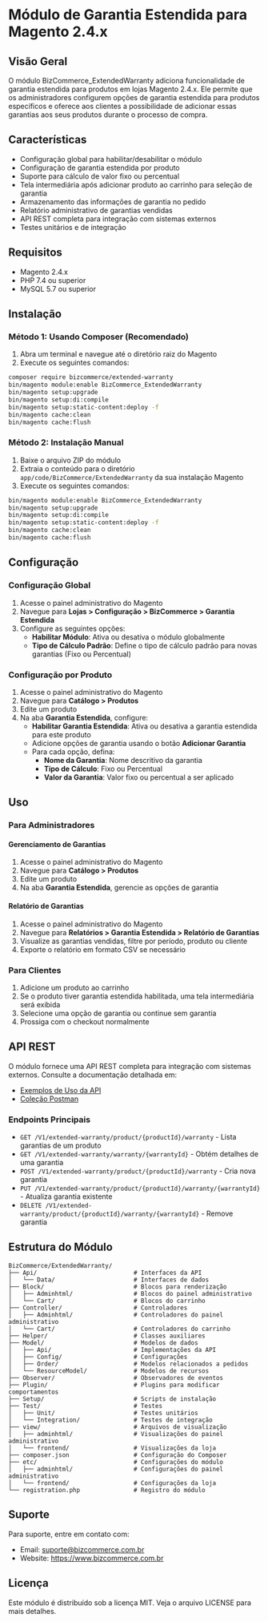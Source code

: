 # Módulo de Garantia Estendida para Magento 2.4.x

## Visão Geral

O módulo BizCommerce_ExtendedWarranty adiciona funcionalidade de garantia estendida para produtos em lojas Magento 2.4.x. Ele permite que os administradores configurem opções de garantia estendida para produtos específicos e oferece aos clientes a possibilidade de adicionar essas garantias aos seus produtos durante o processo de compra.

## Características

- Configuração global para habilitar/desabilitar o módulo
- Configuração de garantia estendida por produto
- Suporte para cálculo de valor fixo ou percentual
- Tela intermediária após adicionar produto ao carrinho para seleção de garantia
- Armazenamento das informações de garantia no pedido
- Relatório administrativo de garantias vendidas
- API REST completa para integração com sistemas externos
- Testes unitários e de integração

## Requisitos

- Magento 2.4.x
- PHP 7.4 ou superior
- MySQL 5.7 ou superior

## Instalação

### Método 1: Usando Composer (Recomendado)

1. Abra um terminal e navegue até o diretório raiz do Magento
2. Execute os seguintes comandos:

```bash
composer require bizcommerce/extended-warranty
bin/magento module:enable BizCommerce_ExtendedWarranty
bin/magento setup:upgrade
bin/magento setup:di:compile
bin/magento setup:static-content:deploy -f
bin/magento cache:clean
bin/magento cache:flush
```

### Método 2: Instalação Manual

1. Baixe o arquivo ZIP do módulo
2. Extraia o conteúdo para o diretório `app/code/BizCommerce/ExtendedWarranty` da sua instalação Magento
3. Execute os seguintes comandos:

```bash
bin/magento module:enable BizCommerce_ExtendedWarranty
bin/magento setup:upgrade
bin/magento setup:di:compile
bin/magento setup:static-content:deploy -f
bin/magento cache:clean
bin/magento cache:flush
```

## Configuração

### Configuração Global

1. Acesse o painel administrativo do Magento
2. Navegue para **Lojas > Configuração > BizCommerce > Garantia Estendida**
3. Configure as seguintes opções:
   - **Habilitar Módulo**: Ativa ou desativa o módulo globalmente
   - **Tipo de Cálculo Padrão**: Define o tipo de cálculo padrão para novas garantias (Fixo ou Percentual)

### Configuração por Produto

1. Acesse o painel administrativo do Magento
2. Navegue para **Catálogo > Produtos**
3. Edite um produto
4. Na aba **Garantia Estendida**, configure:
   - **Habilitar Garantia Estendida**: Ativa ou desativa a garantia estendida para este produto
   - Adicione opções de garantia usando o botão **Adicionar Garantia**
   - Para cada opção, defina:
     - **Nome da Garantia**: Nome descritivo da garantia
     - **Tipo de Cálculo**: Fixo ou Percentual
     - **Valor da Garantia**: Valor fixo ou percentual a ser aplicado

## Uso

### Para Administradores

#### Gerenciamento de Garantias

1. Acesse o painel administrativo do Magento
2. Navegue para **Catálogo > Produtos**
3. Edite um produto
4. Na aba **Garantia Estendida**, gerencie as opções de garantia

#### Relatório de Garantias

1. Acesse o painel administrativo do Magento
2. Navegue para **Relatórios > Garantia Estendida > Relatório de Garantias**
3. Visualize as garantias vendidas, filtre por período, produto ou cliente
4. Exporte o relatório em formato CSV se necessário

### Para Clientes

1. Adicione um produto ao carrinho
2. Se o produto tiver garantia estendida habilitada, uma tela intermediária será exibida
3. Selecione uma opção de garantia ou continue sem garantia
4. Prossiga com o checkout normalmente

## API REST

O módulo fornece uma API REST completa para integração com sistemas externos. Consulte a documentação detalhada em:

- [Exemplos de Uso da API](docs/api_examples.md)
- [Coleção Postman](docs/postman_collection.json)

### Endpoints Principais

- `GET /V1/extended-warranty/product/{productId}/warranty` - Lista garantias de um produto
- `GET /V1/extended-warranty/warranty/{warrantyId}` - Obtém detalhes de uma garantia
- `POST /V1/extended-warranty/product/{productId}/warranty` - Cria nova garantia
- `PUT /V1/extended-warranty/product/{productId}/warranty/{warrantyId}` - Atualiza garantia existente
- `DELETE /V1/extended-warranty/product/{productId}/warranty/{warrantyId}` - Remove garantia

## Estrutura do Módulo

```
BizCommerce/ExtendedWarranty/
├── Api/                           # Interfaces da API
│   └── Data/                      # Interfaces de dados
├── Block/                         # Blocos para renderização
│   ├── Adminhtml/                 # Blocos do painel administrativo
│   └── Cart/                      # Blocos do carrinho
├── Controller/                    # Controladores
│   ├── Adminhtml/                 # Controladores do painel administrativo
│   └── Cart/                      # Controladores do carrinho
├── Helper/                        # Classes auxiliares
├── Model/                         # Modelos de dados
│   ├── Api/                       # Implementações da API
│   ├── Config/                    # Configurações
│   ├── Order/                     # Modelos relacionados a pedidos
│   └── ResourceModel/             # Modelos de recursos
├── Observer/                      # Observadores de eventos
├── Plugin/                        # Plugins para modificar comportamentos
├── Setup/                         # Scripts de instalação
├── Test/                          # Testes
│   ├── Unit/                      # Testes unitários
│   └── Integration/               # Testes de integração
├── view/                          # Arquivos de visualização
│   ├── adminhtml/                 # Visualizações do painel administrativo
│   └── frontend/                  # Visualizações da loja
├── composer.json                  # Configuração do Composer
├── etc/                           # Configurações do módulo
│   ├── adminhtml/                 # Configurações do painel administrativo
│   └── frontend/                  # Configurações da loja
└── registration.php               # Registro do módulo
```

## Suporte

Para suporte, entre em contato com:

- Email: suporte@bizcommerce.com.br
- Website: https://www.bizcommerce.com.br

## Licença

Este módulo é distribuído sob a licença MIT. Veja o arquivo LICENSE para mais detalhes.
